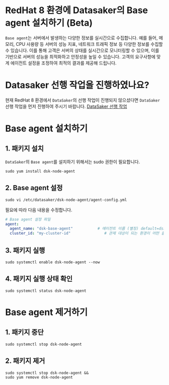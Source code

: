 # RedHat 8 환경에 Datasaker의 Base agent 설치하기 (Beta)
`Base agent`는 서버에서 발생하는 다양한 정보를 실시간으로 수집합니다.
예를 들어, 메모리, CPU 사용량 등 서버의 성능 지표, 네트워크 트래픽 정보 등 다양한 정보를 수집할 수 있습니다.
이를 통해 고객은 서버의 상태를 실시간으로 모니터링할 수 있으며, 이를 기반으로 서버의 성능을 최적화하고 안정성을 높일 수 있습니다.
고객의 요구사항에 맞게 에이전트 설정을 조정하여 최적의 결과를 제공해 드립니다.

# Datasaker 선행 작업을 진행하였나요?
현재 RedHat 8 환경에서 `DataSaker`의 선행 작업이 진행되지 않으셨다면 `DataSaker` 선행 작업을 먼저 진행하여 주시기 바랍니다. [DataSaker 선행 작업](README.md)

# Base agent 설치하기
## 1. 패키지 설치
`DataSaker`의 `Base agent`를 설치하기 위해서는 sudo 권한이 필요합니다.
```shell
sudo yum install dsk-node-agent
```

## 2. Base agent 설정
```shell
sudo vi /etc/datasaker/dsk-node-agent/agent-config.yml
```
필요에 따라 다음 내용을 수정합니다.
```yaml
# Base agent 설정 파일
agent:
  agent_name: "dsk-base-agent"           # 에이전트 이름 (별칭) default=dsk-node-agent
  cluster_id: "my-cluster-id"               # 관제 대상이 되는 환경이 어떤 클러스터로 묶여있는지에 대한 설정 default=unknown
```

## 3. 패키지 실행
```shell
sudo systemctl enable dsk-node-agent --now
```

## 4. 패키지 실행 상태 확인
```shell
sudo systemctl status dsk-node-agent
```

# Base agent 제거하기
## 1. 패키지 중단
```shell
sudo systemctl stop dsk-node-agent
```

## 2. 패키지 제거
```shell
sudo systemctl stop dsk-node-agent &&
sudo yum remove dsk-node-agent
```
